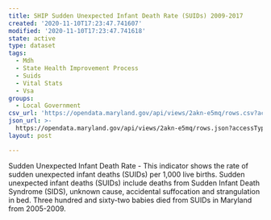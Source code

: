 ```yaml
---
title: SHIP Sudden Unexpected Infant Death Rate (SUIDs) 2009-2017
created: '2020-11-10T17:23:47.741607'
modified: '2020-11-10T17:23:47.741618'
state: active
type: dataset
tags:
  - Mdh
  - State Health Improvement Process
  - Suids
  - Vital Stats
  - Vsa
groups:
  - Local Government
csv_url: 'https://opendata.maryland.gov/api/views/2akn-e5mq/rows.csv?accessType=DOWNLOAD'
json_url: >-
  https://opendata.maryland.gov/api/views/2akn-e5mq/rows.json?accessType=DOWNLOAD
layout: post

---
```

Sudden Unexpected Infant Death Rate - This indicator shows the rate of sudden unexpected infant deaths (SUIDs) per 1,000 live births. Sudden unexpected infant deaths (SUIDs) include deaths from Sudden Infant Death Syndrome (SIDS), unknown cause, accidental suffocation and strangulation in bed. Three hundred and sixty-two babies died from SUIDs in Maryland from 2005-2009.
